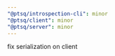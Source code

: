 ```yaml
---
"@ptsq/introspection-cli": minor
"@ptsq/client": minor
"@ptsq/server": minor
---
```


fix serialization on client
